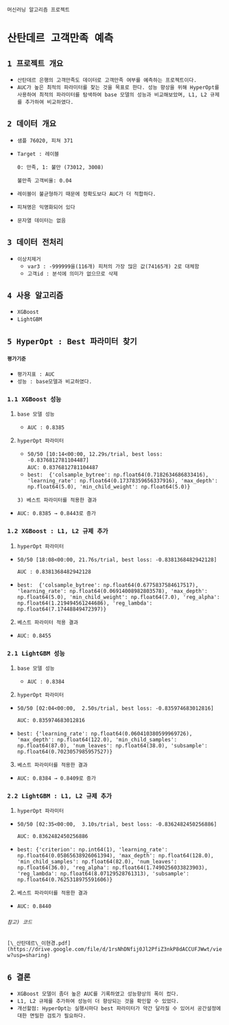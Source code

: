 `머신러닝 알고리즘 프로젝트`

# **`산탄데르 고객만족 예측`**

## **`1 프로젝트 개요`** 

* `산탄데르 은행의 고객만족도 데이터로 고객만족 여부를 예측하는 프로젝트이다.`  
* `AUC가 높은 최적의 파라미터를 찾는 것을 목표로 한다. 성능 향상을 위해 HyperOpt를 사용하여 최적의 파라미터를 탐색하여 base 모델의 성능과 비교해보았며, L1, L2 규제를 추가하여 비교하였다.`

## **`2 데이터 개요`**

* `샘플 76020, 피쳐 371`  
* `Target : 레이블`  

  `0: 만족, 1: 불만 (73012, 3008)`

  `불만족 고객비율: 0.04`

* `레이블이 불균형하기 때문에 정확도보다 AUC가 더 적합하다.`  
* `피쳐명은 익명화되어 있다`  
* `문자열 데이터는 없음` 

## **`3 데이터 전처리`**

* `이상치제거`  
  * `var3 : -999999을(116개) 피처의 가장 많은 값(74165개) 2로 대체함`  
  * `고객id : 분석에 의미가 없으므로 삭제`

## **`4 사용 알고리즘`**

* `XGBoost`  
* `LightGBM`

## **`5 HyperOpt : Best 파라미터 찾기`**

#### **`평가기준`**

* `평가지표 : AUC`  
* `성능 : base모델과 비교하였다.`

### **`1.1 XGBoost 성능`** 

1) `base 모델 성능`  
   * `AUC : 0.8385`  
       
2) `hyperOpt 파라미터`  
   * `50/50 [10:14<00:00, 12.29s/trial, best loss: -0.8376812781104487]`  
     `AUC: 0.8376812781104487`  
   * `best:  {'colsample_bytree': np.float64(0.7182634686833416), 'learning_rate': np.float64(0.17378359656337916), 'max_depth': np.float64(5.0), 'min_child_weight': np.float64(5.0)}`

   `3) 베스트 파라미터를 적용한 결과`

* `AUC: 0.8385 → 0.8443로 증가`

### **`1.2 XGBoost : L1, L2 규제 추가`** 

1) `hyperOpt 파라미터`	  
* `50/50 [18:08<00:00, 21.76s/trial, best loss: -0.8381368482942128]`

  `AUC : 0.8381368482942128`

* `best:  {'colsample_bytree': np.float64(0.6775837584617517), 'learning_rate': np.float64(0.06914008982803578), 'max_depth': np.float64(5.0), 'min_child_weight': np.float64(7.0), 'reg_alpha': np.float64(1.219494561244686), 'reg_lambda': np.float64(7.17448849472397)}`


2) `베스트 파라미터 적용 결과`  
* `AUC: 0.8455`


### **`2.1 LightGBM 성능`** 

1) `base 모델 성능`  
   * `AUC : 0.8384`  
       
2) `hyperOpt 파라미터`	  
* `50/50 [02:04<00:00,  2.50s/trial, best loss: -0.835974683012816]`

  `AUC: 0.835974683012816`

* `best: {'learning_rate': np.float64(0.060410380599969726), 'max_depth': np.float64(122.0), 'min_child_samples': np.float64(87.0), 'num_leaves': np.float64(38.0), 'subsample': np.float64(0.7023057985957527)}`

3) `베스트 파라미터를 적용한 결과`  
* `AUC: 0.8384 → 0.8409로 증가`

### **`2.2 LightGBM : L1, L2 규제 추가`** 

1) `hyperOpt 파라미터`	  
* `50/50 [02:35<00:00,  3.10s/trial, best loss: -0.8362482450256886]`

  `AUC: 0.8362482450256886`

* `best: {'criterion': np.int64(1), 'learning_rate': np.float64(0.05865638926061394), 'max_depth': np.float64(128.0), 'min_child_samples': np.float64(82.0), 'num_leaves': np.float64(36.0), 'reg_alpha': np.float64(1.7490256033823903), 'reg_lambda': np.float64(8.07129528761313), 'subsample': np.float64(0.7625318975591606)}`  
2) `베스트 파라미터를 적용한 결과`  
* `AUC: 0.8440`

###### `참고) 코드`

`[\_산탄데르\_이현경.pdf](https://drive.google.com/file/d/1rsNhDNfij0Jl2PfiZ3nkP8dACCUFJWwt/view?usp=sharing)`

## **`6 결론`**

* `XGBoost 모델이 좀더 높은 AUC를 기록하였고 성능향상의 폭이 컸다.`    
* `L1, L2 규제를 추가하여 성능이 더 향상되는 것을 확인할 수 있었다.`   
* `개선할점: HyperOpt는 실행시마다 best 파라미터가 약간 달라질 수 있어서 공간설정에 대한 면밀한 검토가 필요하다.` 

